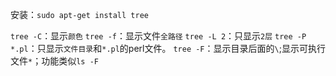 安装：`sudo apt-get install tree`

`tree -C`：显示`颜色`
`tree -f`：显示文件`全路径`
`tree -L 2`：只显示`2层`
`tree -P *.pl`：只显示`文件目录`和`*.pl`的perl文件。
`tree -F`：显示目录后面的`\`;显示可执行文件`*`；功能类似`ls -F`
